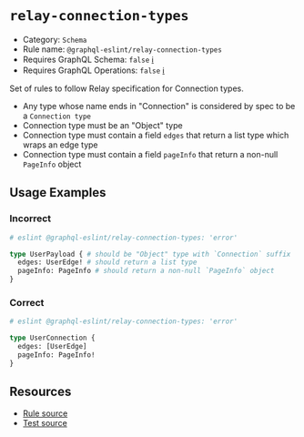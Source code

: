 # `relay-connection-types`

- Category: `Schema`
- Rule name: `@graphql-eslint/relay-connection-types`
- Requires GraphQL Schema: `false` [ℹ️](../../README.md#extended-linting-rules-with-graphql-schema)
- Requires GraphQL Operations: `false` [ℹ️](../../README.md#extended-linting-rules-with-siblings-operations)

Set of rules to follow Relay specification for Connection types.

- Any type whose name ends in "Connection" is considered by spec to be a `Connection type`
- Connection type must be an "Object" type
- Connection type must contain a field `edges` that return a list type which wraps an edge type
- Connection type must contain a field `pageInfo` that return a non-null `PageInfo` object

## Usage Examples

### Incorrect

```graphql
# eslint @graphql-eslint/relay-connection-types: 'error'

type UserPayload { # should be "Object" type with `Connection` suffix
  edges: UserEdge! # should return a list type
  pageInfo: PageInfo # should return a non-null `PageInfo` object
}
```

### Correct

```graphql
# eslint @graphql-eslint/relay-connection-types: 'error'

type UserConnection {
  edges: [UserEdge]
  pageInfo: PageInfo!
}
```

## Resources

- [Rule source](../../packages/plugin/src/rules/relay-connection-types.ts)
- [Test source](../../packages/plugin/tests/relay-connection-types.spec.ts)
